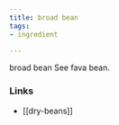 ```yaml
---
title: broad bean
tags:
- ingredient

---
```

broad bean See fava bean.

### Links

* [[dry-beans]]
